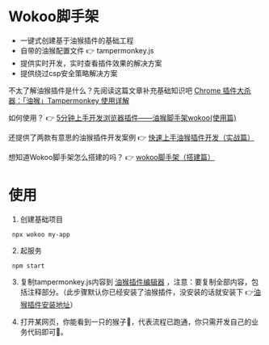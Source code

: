 # Wokoo脚手架

- 一键式创建基于油猴插件的基础工程
- 自带的油猴配置文件 👉 tampermonkey.js
- 提供实时开发，实时查看插件效果的解决方案
- 提供绕过csp安全策略解决方案


不太了解油猴插件是什么？先阅读这篇文章补充基础知识吧 [Chrome 插件大杀器：「油猴」Tampermonkey 使用详解](https://zhuanlan.zhihu.com/p/99390731)

如何使用？ 👉 [5分钟上手开发浏览器插件——油猴脚手架wokoo(使用篇)](https://juejin.cn/post/6922815205575491597)

还提供了两款有意思的油猴插件开发案例 👉 [快速上手油猴插件开发（实战篇）](https://juejin.cn/post/6925605904561750030/)

想知道Wokoo脚手架怎么搭建的吗？ 👉 [wokoo脚手架（搭建篇）](https://juejin.cn/post/6925613440752943112#)


# 使用

1. 创建基础项目

  ```shell
   npx wokoo my-app
  ```

2. 起服务

  ```
   npm start
  ```

3. 复制tampermonkey.js内容到 [油猴插件编辑器](chrome-extension://dhdgffkkebhmkfjojejmpbldmpobfkfo/options.html#url=&nav=new-user-script) ，注意：要复制全部内容，包括注释部分。（此步骤默认你已经安装了油猴插件，没安装的话就安装下 👉[油猴插件安装地址](https://chrome.google.com/webstore/detail/tampermonkey-beta/gcalenpjmijncebpfijmoaglllgpjagf?hl=zh-CN)）

4. 打开某网页，你能看到一只的猴子🐒，代表流程已跑通，你只需开发自己的业务代码即可🎉。

